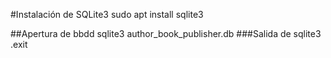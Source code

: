 #Instalación de SQLite3
sudo apt install sqlite3

##Apertura de bbdd
sqlite3 author_book_publisher.db
###Salida de sqlite3
.exit

